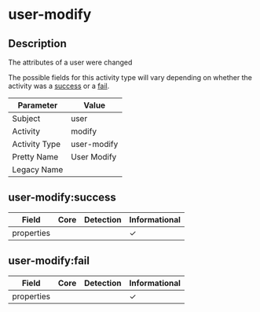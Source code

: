 user-modify
===========

Description
-----------
The attributes of a user were changed

The possible fields for this activity type will vary depending on whether the activity was a [success](#user-modifysuccess) or a [fail](#user-modifyfail).

| Parameter     | Value       |
| ------------- | ----------- |
| Subject       | user        |
| Activity      | modify      |
| Activity Type | user-modify |
| Pretty Name   | User Modify |
| Legacy Name   |             |

user-modify:success
-------------------

| Field      | Core | Detection | Informational |
| ---------- | ---- | --------- | ------------- |
| properties |      |           | &#10003;      |

user-modify:fail
----------------

| Field      | Core | Detection | Informational |
| ---------- | ---- | --------- | ------------- |
| properties |      |           | &#10003;      |